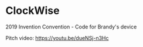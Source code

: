 # ClockWise
2019 Invention Convention - Code for Brandy's device

Pitch video: https://youtu.be/dueNSj-n3Hc 
